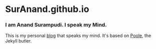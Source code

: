 ﻿# SurAnand.github.io

### I am Anand Surampudi. I speak my Mind.

This is my personal [blog](http://suranand.github.io) that speaks my mind. It's based on [Poole](http://getpoole.com), the Jekyll butler.